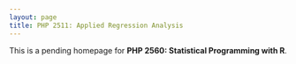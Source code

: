 ```yaml
---
layout: page
title: PHP 2511: Applied Regression Analysis
---
```


This is a pending homepage for **PHP 2560: Statistical Programming with R**. 


